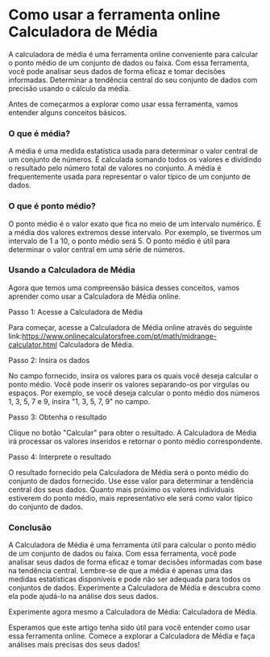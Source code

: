Como usar a ferramenta online Calculadora de Média
==================================================

A calculadora de média é uma ferramenta online conveniente para calcular o ponto médio de um conjunto de dados ou faixa. Com essa ferramenta, você pode analisar seus dados de forma eficaz e tomar decisões informadas. Determinar a tendência central do seu conjunto de dados com precisão usando o cálculo da média.

Antes de começarmos a explorar como usar essa ferramenta, vamos entender alguns conceitos básicos.

### O que é média?

A média é uma medida estatística usada para determinar o valor central de um conjunto de números. É calculada somando todos os valores e dividindo o resultado pelo número total de valores no conjunto. A média é frequentemente usada para representar o valor típico de um conjunto de dados.

### O que é ponto médio?

O ponto médio é o valor exato que fica no meio de um intervalo numérico. É a média dos valores extremos desse intervalo. Por exemplo, se tivermos um intervalo de 1 a 10, o ponto médio será 5. O ponto médio é útil para determinar o valor central em uma série de números.

### Usando a Calculadora de Média

Agora que temos uma compreensão básica desses conceitos, vamos aprender como usar a Calculadora de Média online.

Passo 1: Acesse a Calculadora de Média

Para começar, acesse a Calculadora de Média online através do seguinte link:https://www.onlinecalculatorsfree.com/pt/math/midrange-calculator.html Calculadora de Média.

Passo 2: Insira os dados

No campo fornecido, insira os valores para os quais você deseja calcular o ponto médio. Você pode inserir os valores separando-os por vírgulas ou espaços. Por exemplo, se você deseja calcular o ponto médio dos números 1, 3, 5, 7 e 9, insira "1, 3, 5, 7, 9" no campo.

Passo 3: Obtenha o resultado

Clique no botão "Calcular" para obter o resultado. A Calculadora de Média irá processar os valores inseridos e retornar o ponto médio correspondente.

Passo 4: Interprete o resultado

O resultado fornecido pela Calculadora de Média será o ponto médio do conjunto de dados fornecido. Use esse valor para determinar a tendência central dos seus dados. Quanto mais próximo os valores individuais estiverem do ponto médio, mais representativo ele será como valor típico do conjunto de dados.

### Conclusão

A Calculadora de Média é uma ferramenta útil para calcular o ponto médio de um conjunto de dados ou faixa. Com essa ferramenta, você pode analisar seus dados de forma eficaz e tomar decisões informadas com base na tendência central. Lembre-se de que a média é apenas uma das medidas estatísticas disponíveis e pode não ser adequada para todos os conjuntos de dados. Experimente a Calculadora de Média e descubra como ela pode ajudá-lo na análise dos seus dados.

Experimente agora mesmo a Calculadora de Média: Calculadora de Média.

Esperamos que este artigo tenha sido útil para você entender como usar essa ferramenta online. Comece a explorar a Calculadora de Média e faça análises mais precisas dos seus dados!